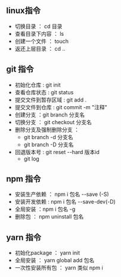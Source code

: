 ## linux指令
- 切换目录 ： cd 目录
- 查看目录下内容 ： ls
- 创建一个文件 ： touch 
- 返还上层目录 ： cd ..
## git 指令
- 初始化仓库 : git init
- 查看仓库状态 : git status
- 提交文件到暂存区域 :  git add .
- 提交文件到仓库 :  git commit -m "注释"
- 创建分支 ：git branch 分支名
- 切换分支  ： git checkout 分支名
- 删除分支及强制删除分支 ： 
    - git branch -d 分支名
    - git branch -D 分支名
- 回退版本号 :  git reset --hard  版本id 
    - git log 
## npm 指令
- 安装生产依赖  ：  npm i 包名 --save (-S)
- 安装开发依赖 :  npm i 包名  --save-dev(-D)
- 全局安装 ：npm i 包名 -g
- 删除包 ： npm uninstall 包名
## yarn 指令
- 初始化package ： yarn init
- 全局安装 ： yarn global add 包名
- 一次性安装所有包 ： yarn  类似  npm i